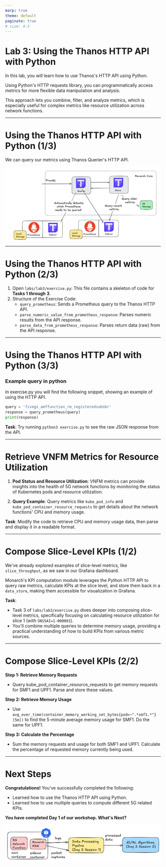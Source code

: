 ```yaml
---
marp: true
theme: default
paginate: true
# size: 4:3
---
```


# Lab 3: Using the Thanos HTTP API with Python

In this lab, you will learn how to use Thanos's HTTP API using Python.

Using Python's HTTP requests library, you can programmatically access metrics for more flexible data manipulation and analysis. 

This approach lets you combine, filter, and analyze metrics, which is especially useful for complex metrics like resource utilization across network functions.

---

# Using the Thanos HTTP API with Python (1/3)

We can query our metrics using Thanos Querier's HTTP API.

![](../images/thanos.png)

---
# Using the Thanos HTTP API with Python (2/3)

1.	Open `labs/lab3/exercise.py`: This file contains a skeleton of code for **Tasks 1 through 3**.
2.	Structure of the Exercise Code:
	- `query_prometheus`: Sends a Prometheus query to the Thanos HTTP API.
	- `parse_numeric_value_from_prometheus_response`: Parses numeric results from the API response.
	- `parse_data_from_prometheus_response`: Parses return data (raw) from the API response.

---
# Using the Thanos HTTP API with Python (3/3)

### Example query in python

In exercise.py you will find the following snippet, showing an example of using the HTTP API.

```python
query = 'fivegs_amffunction_rm_registeredsubnbr'
response = query_prometheus(query)
print(response)
```

**Task**: Try running `python3 exercise.py` to see the raw JSON response from the API.

---

# Retrieve VNFM Metrics for Resource Utilization

1.	**Pod Status and Resource Utilization**: VNFM metrics can provide insights into the health of 5G network functions by monitoring the status of Kubernetes pods and resource utilization.

2.	**Query Example**: Query metrics like `kube_pod_info` and `kube_pod_container_resource_requests` to get details about the network functions' CPU and memory usage.

**Task**: Modify the code to retrieve CPU and memory usage data, then parse and display it in a readable format.

---
# Compose Slice-Level KPIs (1/2)


We've already explored examples of slice-level metrics, like `slice_throughput`, as we saw in our Grafana dashboard.

Monarch's KPI computation module leverages the Python HTTP API to query raw metrics, calculate KPIs at the slice level, and store them back in a `data_store`, making them accessible for visualization in Grafana.



**Task**: 
- Task 3 of `labs/lab3/exercise.py` dives deeper into composing slice-level metrics, specifically focusing on calculating resource utilization for slice 1 (with `SNSSAI=1-000001`). 
- You'll combine multiple queries to determine memory usage, providing a practical understanding of how to build KPIs from various metric sources.

---
# Compose Slice-Level KPIs (2/2)

**Step 1: Retrieve Memory Requests**
- Query kube_pod_container_resource_requests to get memory requests for SMF1 and UPF1. Parse and store these values.

**Step 2: Retrieve Memory Usage**
- Use `avg_over_time(container_memory_working_set_bytes{pod=~".*smf1.*"}[5m])` to find the 5-minute average memory usage for SMF1. Do the same for UPF1.

**Step 3: Calculate the Percentage**
- Sum the memory requests and usage for both SMF1 and UPF1. Calculate the percentage of requested memory currently being used.

---
# Next Steps

**Congratulations!**
You've successfully completed the following:
- Learned how to use the Thanos HTTP API using Python.
- Learned how to use multiple queries to compute different 5G related KPIs.

**You have completed Day 1 of our workshop. What's Next?**


![](../images/beyond-monarch.png)


